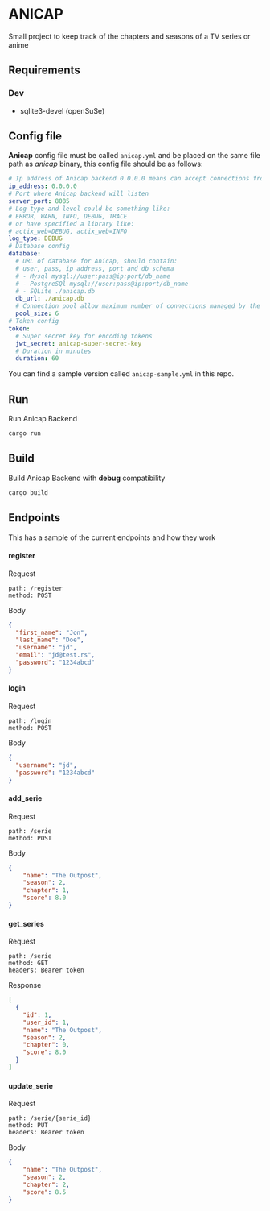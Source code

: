 # ANICAP
Small project to keep track of the chapters and seasons of a TV series or anime


## Requirements

### Dev

- sqlite3-devel (openSuSe)


## Config file

**Anicap** config file must be called `anicap.yml` and be placed on the same file path as *anicap* binary, this config file should be as follows:

```yml
# Ip address of Anicap backend 0.0.0.0 means can accept connections from everywhere
ip_address: 0.0.0.0
# Port where Anicap backend will listen
server_port: 8085
# Log type and level could be something like:
# ERROR, WARN, INFO, DEBUG, TRACE
# or have specified a library like:
# actix_web=DEBUG, actix_web=INFO
log_type: DEBUG
# Database config
database:
  # URL of database for Anicap, should contain:
  # user, pass, ip address, port and db schema
  # - Mysql mysql://user:pass@ip:port/db_name
  # - PostgreSQl mysql://user:pass@ip:port/db_name
  # - SQLite ./anicap.db
  db_url: ./anicap.db
  # Connection pool allow maximum number of connections managed by the pool
  pool_size: 6
# Token config
token:
  # Super secret key for encoding tokens
  jwt_secret: anicap-super-secret-key
  # Duration in minutes
  duration: 60
```

You can find a sample version called `anicap-sample.yml` in this repo.

## Run

Run Anicap Backend

```bash
cargo run
```

## Build

Build Anicap Backend with **debug** compatibility

```bash
cargo build
```

## Endpoints

This has a sample of the current endpoints and how they work

#### register

Request

```
path: /register
method: POST
```

Body

```json
{
  "first_name": "Jon",
  "last_name": "Doe",
  "username": "jd",
  "email": "jd@test.rs",
  "password": "1234abcd"
}
```

#### login

Request

```
path: /login
method: POST
```
Body

```json
{
  "username": "jd",
  "password": "1234abcd"
}
```

#### add_serie

Request

```
path: /serie
method: POST
```

Body

```json
{
	"name": "The Outpost",
	"season": 2,
	"chapter": 1,
	"score": 8.0
}
```

#### get_series

Request

```
path: /serie
method: GET
headers: Bearer token
```

Response

```json
[
  {
    "id": 1,
    "user_id": 1,
    "name": "The Outpost",
    "season": 2,
    "chapter": 0,
    "score": 8.0
  }
]
```

#### update_serie

Request

```
path: /serie/{serie_id}
method: PUT
headers: Bearer token
```

Body

```json
{
	"name": "The Outpost",
	"season": 2,
	"chapter": 2,
	"score": 8.5
}
```
